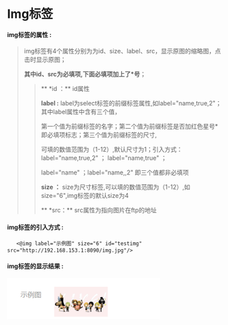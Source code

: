 # Img**标签**

#### img**标签的属性 :**

> img标签有4个属性分别为为id、size、label、src，显示原图的缩略图，点击时显示原图；
>
> **其中id、src为必填项,下面必填项加上了\*号**；
>
> > ** \*id ：** id属性
> >
> > **label :** label为select标签的前缀标签属性,如label="name,true,2"；其中label属性中含有三个值，
> >
> > 第一个值为前缀标签的名字；第二个值为前缀标签是否加红色星号\*即必填项标志；第三个值为前缀标签的尺寸,
> >
> > 可填的数值范围为（1-12）,默认尺寸为1；引入方式：label="name,true,2" ； label="name,true" ；
> >
> > label="name" ；label="name,,2" 即三个值都非必填项
>>
> > **size ：** size为尺寸标签,可以填的数值范围为（1-12）,如size="6",img标签的默认size为4
> >
> > ** \*src：** src属性为指向图片在ftp的地址
#### img标签的引入方式 :

```
   <@img label="示例图" size="6" id="testimg" src="http://192.168.153.1:8090/img.jpg"/>
```

#### img标签的显示结果 :

![](/assets/img1.png)




